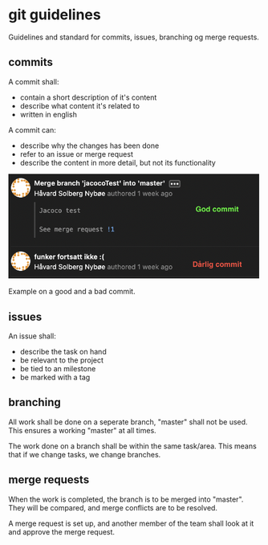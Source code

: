 # git guidelines

Guidelines and standard for commits, issues, branching og merge requests.

## commits

A commit shall:

- contain a short description of it's content
- describe what content it's related to 
- written in english 

A commit can:

- describe why the changes has been done
- refer to an issue or merge request 
- describe the content in more detail, but not its functionality 


<img src="/docs/bilder/commit.png" width="500px"/>

Example on a good and a bad commit.


## issues

An issue shall:

- describe the task on hand
- be relevant to the project
- be tied to an milestone
- be marked with a tag


## branching

All work shall be done on a seperate branch, "master" shall not be used. This ensures a working "master" at all times. 

The work done on a branch shall be within the same task/area. This means that if we change tasks, we change branches. 

## merge requests

When the work is completed, the branch is to be merged into "master". They will be compared, and merge conflicts are to be resolved. 

A merge request is set up, and another member of the team shall look at it and approve the merge request.

